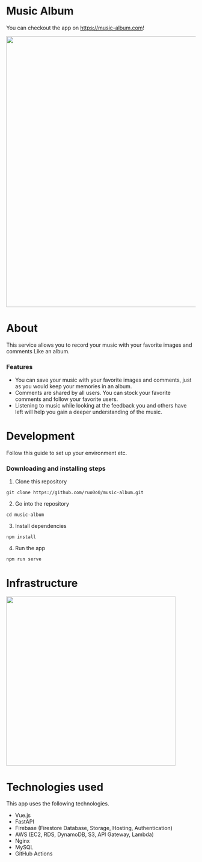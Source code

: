 # Music Album
You can checkout the app on https://music-album.com!

<img width="720" src="https://user-images.githubusercontent.com/84354821/157818657-e1cd552f-a698-4bb3-b0ac-e1ee8a1451f2.gif">

# About
This service allows you to record your music with your favorite images and comments Like an album.
### Features
* You can save your music with your favorite images and comments, just as you would keep your memories in an album.
* Comments are shared by all users. You can stock your favorite comments and follow your favorite users.
* Listening to music while looking at the feedback you and others have left will help you gain a deeper understanding of the music.

# Development
Follow this guide to set up your environment etc.
### Downloading and installing steps
1. Clone this repository
```
git clone https://github.com/ruo0o0/music-album.git
```
2. Go into the repository
```
cd music-album
```
3. Install dependencies
```
npm install
```
4. Run the app
```
npm run serve
```

# Infrastructure
<img width="450" src="https://user-images.githubusercontent.com/84354821/158048589-f7b1ce13-0b43-4a35-8127-c1322514e4dc.png">

# Technologies used
This app uses the following technologies.
* Vue.js
* FastAPI
* Firebase (Firestore Database, Storage, Hosting, Authentication)
* AWS (EC2, RDS, DynamoDB, S3, API Gateway, Lambda)
* Nginx
* MySQL
* GitHub Actions